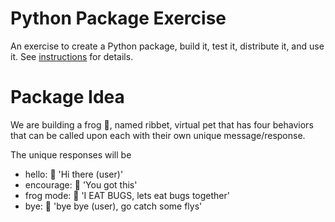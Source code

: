 # Python Package Exercise

An exercise to create a Python package, build it, test it, distribute it, and use it. See [instructions](./instructions.md) for details.

# Package Idea

We are building a frog 🐸, named ribbet, virtual pet that has four behaviors that can be called upon each with their own unique message/response. 

The unique responses will be
* hello: 🐸 'Hi there (user)'
* encourage: 🐸 'You got this'
* frog mode: 🐸 'I EAT BUGS, lets eat bugs together'
* bye: 🐸 'bye bye (user), go catch some flys'
